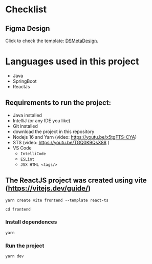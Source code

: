 # Checklist

## Figma Design 

<p>Click to check the template: <a href="https://www.figma.com/file/oDyi3LZOTeYaUcs8obHZwR/DSMeta1?node-id=9%3A581" target="_blank" rel="noopener noreferrer">DSMetaDesign</a>.</p>

# Languages used in this project

- Java
- SpringBoot
- ReactJs

## Requirements to run the project:
- Java installed
- IntelliJ (or any IDE you like)
- Git installed
- download the project in this repository
- Nodejs 16 and Yarn (video: https://youtu.be/x5tgFTS-CYA)
- STS (video: https://youtu.be/TGQ0K9QsX88 )
- VS Code
  - `IntelliCode`
  - `ESLint`
  - `JSX HTML <tags/>`

## The ReactJS project was created using vite (https://vitejs.dev/guide/)

```
yarn create vite frontend --template react-ts
```

```
cd frontend
```

### Install dependences

```
yarn 
```

### Run the project

```
yarn dev
```

